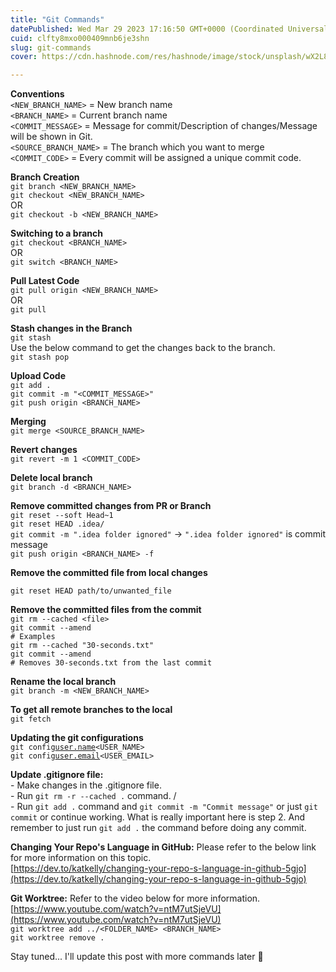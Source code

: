 ```yaml
---
title: "Git Commands"
datePublished: Wed Mar 29 2023 17:16:50 GMT+0000 (Coordinated Universal Time)
cuid: clfty8mxo000409mnb6je3shn
slug: git-commands
cover: https://cdn.hashnode.com/res/hashnode/image/stock/unsplash/wX2L8L-fGeA/upload/b6d3542e52fa1dd9ea45c56f4a1318cf.jpeg

---
```


**Conventions**  
`<NEW_BRANCH_NAME>` = New branch name  
`<BRANCH_NAME>` = Current branch name  
`<COMMIT_MESSAGE>` = Message for commit/Description of changes/Message will be shown in Git.  
`<SOURCE_BRANCH_NAME>` = The branch which you want to merge  
`<COMMIT_CODE>` = Every commit will be assigned a unique commit code.

**Branch Creation**  
`git branch <NEW_BRANCH_NAME>`  
`git checkout <NEW_BRANCH_NAME>`  
OR  
`git checkout -b <NEW_BRANCH_NAME>`

**Switching to a branch**  
`git checkout <BRANCH_NAME>`  
OR  
`git switch <BRANCH_NAME>`

**Pull Latest Code**  
`git pull origin <NEW_BRANCH_NAME>`  
OR  
`git pull`

**Stash changes in the Branch**  
`git stash`  
Use the below command to get the changes back to the branch.  
`git stash pop`

**Upload Code**  
`git add .`  
`git commit -m "<COMMIT_MESSAGE>"`  
`git push origin <BRANCH_NAME>`

**Merging**  
`git merge <SOURCE_BRANCH_NAME>`

**Revert changes**  
`git revert -m 1 <COMMIT_CODE>`

**Delete local branch**  
`git branch -d <BRANCH_NAME>`

**Remove committed changes from PR or Branch**  
`git reset --soft Head~1`  
`git reset HEAD .idea/`  
`git commit -m ".idea folder ignored"` -&gt; `".idea folder ignored"` is commit message  
`git push origin <BRANCH_NAME> -f`

**Remove the committed file from local changes**

`git reset HEAD path/to/unwanted_file`

**Remove the committed files from the commit**  
`git rm --cached <file>`  
`git commit --amend`  
`# Examples`  
`git rm --cached "30-seconds.txt"`  
`git commit --amend`  
`# Removes 30-seconds.txt from the last commit`

**Rename the local branch**  
`git branch -m <NEW_BRANCH_NAME>`

**To get all remote branches to the local**  
`git fetch`

**Updating the git configurations**  
`git config`[`user.name`](http://user.name)`<USER_NAME>`  
`git config`[`user.email`](http://user.email)`<USER_EMAIL>`

**Update .gitignore file:**  
\- Make changes in the .gitignore file.  
\- Run `git rm -r --cached .` command. /  
\- Run `git add .` command and `git commit -m "Commit message"` or just `git commit` or continue working. What is really important here is step 2. And remember to just run `git add .` the command before doing any commit.

**Changing Your Repo's Language in GitHub:** Please refer to the below link for more information on this topic.  
[https://dev.to/katkelly/changing-your-repo-s-language-in-github-5gjo](https://dev.to/katkelly/changing-your-repo-s-language-in-github-5gjo)

**Git Worktree:** Refer to the video below for more information.  
[https://www.youtube.com/watch?v=ntM7utSjeVU](https://www.youtube.com/watch?v=ntM7utSjeVU)  
`git worktree add ../<FOLDER_NAME> <BRANCH_NAME>`  
`git worktree remove .`

Stay tuned... I'll update this post with more commands later 👋